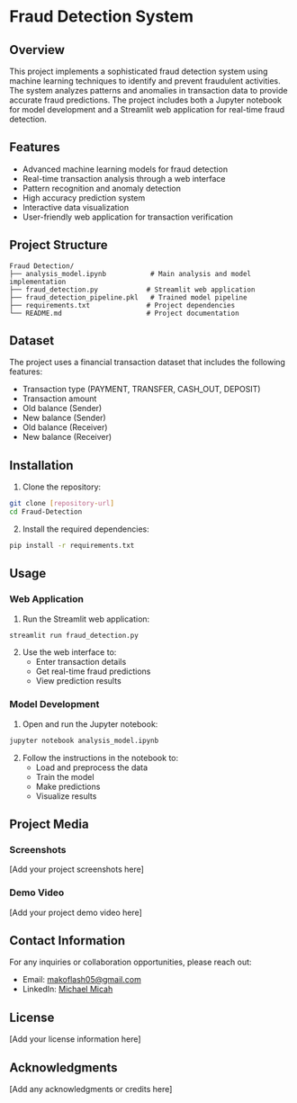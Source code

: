 # Fraud Detection System

## Overview
This project implements a sophisticated fraud detection system using machine learning techniques to identify and prevent fraudulent activities. The system analyzes patterns and anomalies in transaction data to provide accurate fraud predictions. The project includes both a Jupyter notebook for model development and a Streamlit web application for real-time fraud detection.
 
## Features
- Advanced machine learning models for fraud detection
- Real-time transaction analysis through a web interface
- Pattern recognition and anomaly detection
- High accuracy prediction system
- Interactive data visualization
- User-friendly web application for transaction verification

## Project Structure
```
Fraud Detection/
├── analysis_model.ipynb           # Main analysis and model implementation
├── fraud_detection.py            # Streamlit web application
├── fraud_detection_pipeline.pkl   # Trained model pipeline
├── requirements.txt              # Project dependencies
└── README.md                     # Project documentation
```

## Dataset
The project uses a financial transaction dataset that includes the following features:
- Transaction type (PAYMENT, TRANSFER, CASH_OUT, DEPOSIT)
- Transaction amount
- Old balance (Sender)
- New balance (Sender)
- Old balance (Receiver)
- New balance (Receiver)

## Installation
1. Clone the repository:
```bash
git clone [repository-url]
cd Fraud-Detection
```

2. Install the required dependencies:
```bash
pip install -r requirements.txt
```

## Usage
### Web Application
1. Run the Streamlit web application:
```bash
streamlit run fraud_detection.py
```

2. Use the web interface to:
   - Enter transaction details
   - Get real-time fraud predictions
   - View prediction results

### Model Development
1. Open and run the Jupyter notebook:
```bash
jupyter notebook analysis_model.ipynb
```

2. Follow the instructions in the notebook to:
   - Load and preprocess the data
   - Train the model
   - Make predictions
   - Visualize results

## Project Media
### Screenshots
[Add your project screenshots here]

### Demo Video
[Add your project demo video here]

## Contact Information
For any inquiries or collaboration opportunities, please reach out:

- Email: makoflash05@gmail.com
- LinkedIn: [Michael Micah](linkedin.com/in/Michael-Micah003)

## License
[Add your license information here]

## Acknowledgments
[Add any acknowledgments or credits here] 